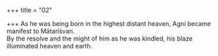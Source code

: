 +++
title = "02"

+++
As he was being born in the highest distant heaven, Agni became  manifest to Mātariśvan.  
By the resolve and the might of him as he was kindled, his blaze  
illuminated heaven and earth.  